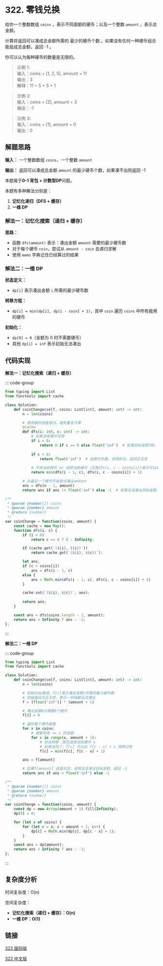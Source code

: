# 322. 零钱兑换 <Badge type="warning" text="Medium" />

给你一个整数数组 `coins` ，表示不同面额的硬币；以及一个整数 `amount` ，表示总金额。

计算并返回可以凑成总金额所需的 最少的硬币个数 。如果没有任何一种硬币组合能组成总金额，返回 -1 。

你可以认为每种硬币的数量是无限的。

>示例 1:  
输入：coins = [1, 2, 5], amount = 11   
输出：3    
解释：11 = 5 + 5 + 1

>示例 2:  
输入：coins = [2], amount = 3   
输出：-1

>示例 3:  
输入：coins = [1], amount = 0    
输出：0

## 解题思路
**输入：** 一个整数数组 `coins`，一个整数 `amount`

**输出：** 返回可以凑成总金额 `amount` 的最少硬币个数，如果凑不出则返回 -1

本题属于**0-1 背包 + 计数型DP**问题。

本题有多种解法分别是：

1. **记忆化递归（DFS + 缓存）**
2. **一维 DP**

### 解法一：记忆化搜索（递归 + 缓存）

**思路：**

* 函数 `dfs(amount)` 表示：凑出金额 `amount` 需要的最少硬币数
* 对于每个硬币 `coin`，尝试从 `amount - coin` 去递归求解
* 使用 `memo` 字典记住已经算过的结果

### 解法二：一维 DP 

**状态定义：**
* `dp[i]` 表示凑出金额 `i` 所需的最少硬币数

**转移方程：**
* `dp[i] = min(dp[i], dp[i - coin] + 1)`，其中 `coin` 遍历 `coins` 中所有能用的硬币

**初始化：**
* `dp[0] = 0`（金额为 0 时不需要硬币）
* 其他 `dp[i] = inf` 表示初始无法凑出


## 代码实现

**解法一：记忆化搜索（递归 + 缓存）**

::: code-group

```python
from typing import List
from functools import cache

class Solution:
    def coinChange(self, coins: List[int], amount: int) -> int:
        n = len(coins)

        # 使用缓存加速递归，避免重复计算
        @cache
        def dfs(i: int, c: int) -> int:
            # 如果没有硬币可用
            if i < 0:
                return 0 if c == 0 else float('inf')  # 如果目标金额为0，则需要0枚硬币；否则无法凑出，返回正无穷
            
            if c < 0:
                return float('inf')  # 金额为负数，说明非法，返回正无穷
            
            # 不选当前硬币 or 选择当前硬币（注意dfs(i, c - coins[i])表示可以重复使用当前硬币）
            return min(dfs(i - 1, c), dfs(i, c - coins[i]) + 1)

        # 从最后一个硬币开始尝试凑出amount
        ans = dfs(n - 1, amount)
        return ans if ans != float('inf') else -1  # 如果无法凑出目标金额，返回-1
```

```javascript
/**
 * @param {number[]} coins
 * @param {number} amount
 * @return {number}
 */
var coinChange = function(coins, amount) {
    const cache = new Map();
    function dfs(i, c) {
        if (i < 0) 
            return c == 0 ? 0 : Infinity;

        if (cache.get(`(${i}, ${c})`))
            return cache.get(`(${i}, ${c})`);

        let ans;
        if (c < coins[i])
            ans = dfs(i - 1, c)
        else {
            ans = Math.min(dfs(i - 1, c), dfs(i, c - coins[i]) + 1)
        }

        cache.set(`(${i}, ${c})`, ans);
        
        return ans;
    }

    const ans = dfs(coins.length - 1, amount);
    return ans < Infinity ? ans : -1;
};
```

:::

**解法二：一维 DP**

::: code-group

```python
from typing import List
from functools import cache

class Solution:
    def coinChange(self, coins: List[int], amount: int) -> int:
        n = len(coins)

        # 初始化dp数组，f[c]表示凑出金额c所需的最少硬币数
        # 初始值设为正无穷，表示一开始都无法凑出
        f = [float('inf')] * (amount + 1)

        # 凑出金额0只需要0个硬币
        f[0] = 0

        # 遍历每个硬币面值
        for x in coins:
            # 更新所有 >= x 的金额
            for c in range(x, amount + 1):
                # 状态转移：是否选择当前硬币 x
                # 如果选择了，f[c] 可以从 f[c - x] + 1 转移过来
                f[c] = min(f[c], f[c - x] + 1)

        ans = f[amount]

        # 如果f[amount] 还是无穷，说明无法凑出目标金额，返回 -1
        return ans if ans < float('inf') else -1
```

```javascript
/**
 * @param {number[]} coins
 * @param {number} amount
 * @return {number}
 */
var coinChange = function(coins, amount) {
    const dp = new Array(amount + 1).fill(Infinity);
    dp[0] = 0;

    for (let x of coins) {
        for (let c = x; c < amount + 1; c++) {
            dp[c] = Math.min(dp[c], dp[c - x] + 1);
        }
    }
    const ans = dp[amount];
    return ans < Infinity ? ans : -1;
};
```

:::


## 复杂度分析

时间复杂度：O(n)

空间复杂度：  
- **记忆化搜索（递归 + 缓存）：O(n)**  
- **一维 DP：O(1)**  

## 链接

[322 国际版](https://leetcode.com/problems/coin-change/)

[322 中文版](https://leetcode.cn/problems/coin-change/)
